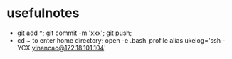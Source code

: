 # usefulnotes
- git add *; git commit -m 'xxx'; git push;
- cd ~ to enter home directory;
  open -e .bash_profile
  alias ukelog='ssh -YCX yinancao@172.18.101.104'
